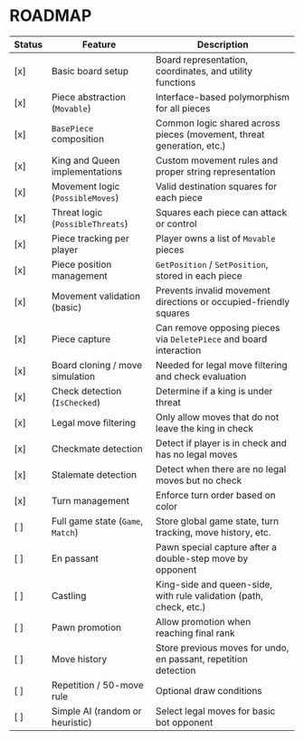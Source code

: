 # ROADMAP

| Status  | Feature                              | Description                                                                |
|---------|--------------------------------------|----------------------------------------------------------------------------|
| [x]     | Basic board setup                    | Board representation, coordinates, and utility functions                   |
| [x]     | Piece abstraction (`Movable`)        | Interface-based polymorphism for all pieces                                |
| [x]     | `BasePiece` composition              | Common logic shared across pieces (movement, threat generation, etc.)      |
| [x]     | King and Queen implementations       | Custom movement rules and proper string representation                     |
| [x]     | Movement logic (`PossibleMoves`)     | Valid destination squares for each piece                                   |
| [x]     | Threat logic (`PossibleThreats`)     | Squares each piece can attack or control                                   |
| [x]     | Piece tracking per player            | Player owns a list of `Movable` pieces                                     |
| [x]     | Piece position management            | `GetPosition` / `SetPosition`, stored in each piece                        |
| [x]     | Movement validation (basic)          | Prevents invalid movement directions or occupied-friendly squares          |
| [x]     | Piece capture                        | Can remove opposing pieces via `DeletePiece` and board interaction         |
| [x]     | Board cloning / move simulation      | Needed for legal move filtering and check evaluation                       |
| [x]     | Check detection (`IsChecked`)        | Determine if a king is under threat                                        |
| [x]     | Legal move filtering                 | Only allow moves that do not leave the king in check                       |
| [x]     | Checkmate detection                  | Detect if player is in check and has no legal moves                        |
| [x]     | Stalemate detection                  | Detect when there are no legal moves but no check                          |
| [x]     | Turn management                      | Enforce turn order based on color                                          |
| [ ]     | Full game state (`Game`, `Match`)    | Store global game state, turn tracking, move history, etc.                 |
| [ ]     | En passant                           | Pawn special capture after a double-step move by opponent                  |
| [ ]     | Castling                             | King-side and queen-side, with rule validation (path, check, etc.)         |
| [ ]     | Pawn promotion                       | Allow promotion when reaching final rank                                   |
| [ ]     | Move history                         | Store previous moves for undo, en passant, repetition detection            |
| [ ]     | Repetition / 50-move rule            | Optional draw conditions                                                   |
| [ ]     | Simple AI (random or heuristic)      | Select legal moves for basic bot opponent                                  |


